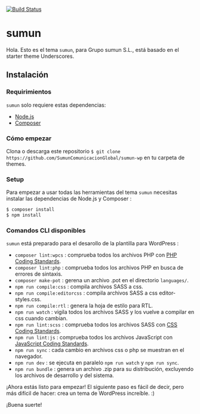 [![Build Status](https://travis-ci.org/Automattic/_s.svg?branch=master)](https://travis-ci.org/Automattic/_s)

sumun
===

Hola. Esto es el tema `sumun`, para Grupo sumun S.L., está basado en el starter theme Underscores.

Instalación
---------------

### Requirimientos

`sumun` solo requiere estas dependencias:

- [Node.js](https://nodejs.org/)
- [Composer](https://getcomposer.org/)

### Cómo empezar

Clona o descarga este repositorio `$ git clone https://github.com/SumunComunicacionGlobal/sumun-wp` en tu carpeta de themes.

### Setup

Para empezar a usar todas las herramientas del tema `sumun` necesitas instalar las dependencias de Node.js y Composer :

```sh
$ composer install
$ npm install
```

### Comandos CLI disponibles

`sumun` está preparado para el desarollo de la plantilla para WordPress :

- `composer lint:wpcs` : comprueba todos los archivos PHP con [PHP Coding Standards](https://developer.wordpress.org/coding-standards/wordpress-coding-standards/php/).
- `composer lint:php` : comprueba todos los archivos PHP en busca de errores de sintaxis.
- `composer make-pot` : gerena un archivo .pot en el directorio `languages/`.
- `npm run compile:css` : compila archivos SASS a css.
- `npm run compile:editorcss` : compila archivos SASS a css editor-styles.css.
- `npm run compile:rtl` : genera la hoja de estilo para RTL.
- `npm run watch` : vigila todos los archivos SASS y los vuelve a compilar en css cuando cambian.
- `npm run lint:scss` : comprueba todos los archivos SASS con [CSS Coding Standards](https://developer.wordpress.org/coding-standards/wordpress-coding-standards/css/).
- `npm run lint:js` : comprueba todos los archivos JavaScript con [JavaScript Coding Standards](https://developer.wordpress.org/coding-standards/wordpress-coding-standards/javascript/).
- `npm run sync` : cada cambio en archivos css o php se muestran en el navegador.
- `npm run dev` : se ejecuta en paralelo `npm run watch` y `npm run sync`.
- `npm run bundle` : genera un archivo .zip para su distribución, excluyendo los archivos de desarrollo y del sistema.

¡Ahora estás listo para empezar! El siguiente paso es fácil de decir, pero más difícil de hacer: crea un tema de WordPress increíble. :)

¡Buena suerte!
